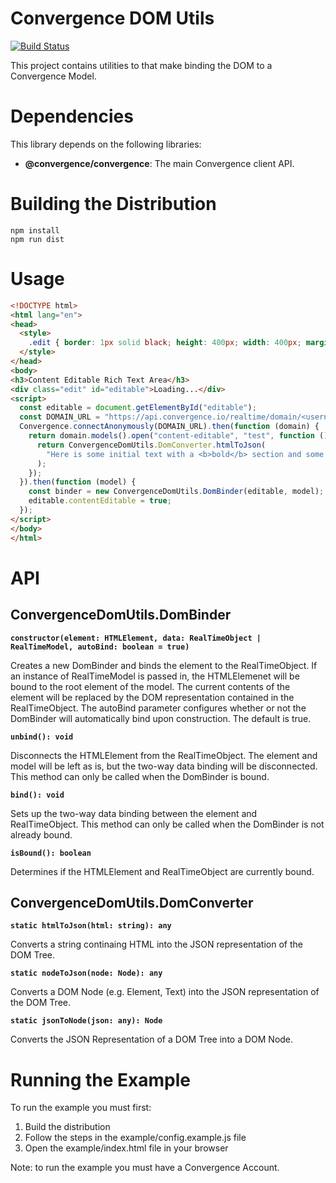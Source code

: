 # Convergence DOM Utils
[![Build Status](https://travis-ci.org/convergencelabs/dom-utils.svg?branch=master)](https://travis-ci.org/convergencelabs/dom-utils)

This project contains utilities to that make binding the DOM to a Convergence Model.


# Dependencies
This library depends on the following libraries:

* **@convergence/convergence**: The main Convergence client API.


# Building the Distribution

```
npm install
npm run dist
```

# Usage 
```html
<!DOCTYPE html>
<html lang="en">
<head>
  <style>
    .edit { border: 1px solid black; height: 400px; width: 400px; margin-top: 15px; }
  </style>
</head>
<body>
<h3>Content Editable Rich Text Area</h3>
<div class="edit" id="editable">Loading...</div>
<script>
  const editable = document.getElementById("editable"); 
  const DOMAIN_URL = "https://api.convergence.io/realtime/domain/<username>/<domain-id>";
  Convergence.connectAnonymously(DOMAIN_URL).then(function (domain) {
    return domain.models().open("content-editable", "test", function () {
      return ConvergenceDomUtils.DomConverter.htmlToJson(
        "Here is some initial text with a <b>bold</b> section and some <i>italics</i>."
      );
    });
  }).then(function (model) {
    const binder = new ConvergenceDomUtils.DomBinder(editable, model);
    editable.contentEditable = true;
  });
</script>
</body>
</html>
```

# API

## ConvergenceDomUtils.DomBinder
**`constructor(element: HTMLElement, data: RealTimeObject | RealTimeModel, autoBind: boolean = true)`**

Creates a new DomBinder and binds the element to the RealTimeObject. If an instance of RealTimeModel is passed in, the HTMLElemenet will be bound to the root element of the model. The current contents of the element will be replaced by the DOM representation contained in the RealTimeObject. The autoBind parameter configures whether or not the DomBinder will automatically bind upon construction. The default is true.

**`unbind(): void`**

Disconnects the HTMLElement from the RealTimeObject. The element and model will be left as is, but the two-way data binding will be disconnected. This method can only be called when the DomBinder is bound.

**`bind(): void`**

Sets up the two-way data binding between the element and RealTimeObject. This method can only be called when the DomBinder is not already bound.

**`isBound(): boolean`**

Determines if the HTMLElement and RealTimeObject are currently bound.

## ConvergenceDomUtils.DomConverter
**`static htmlToJson(html: string): any`**

Converts a string continaing HTML into the JSON representation of the DOM Tree.

**`static nodeToJson(node: Node): any`**

Converts a DOM Node (e.g. Element, Text) into the JSON representation of the DOM Tree.

**`static jsonToNode(json: any): Node`**

Converts the JSON Representation of a DOM Tree into a DOM Node.
    

# Running the Example
To run the example you must first:

1. Build the distribution
2. Follow the steps in the example/config.example.js file
3. Open the example/index.html file in your browser


Note: to run the example you must have a Convergence Account.
